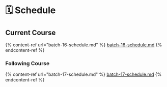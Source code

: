 # 🗓 Schedule

## Current Course

{% content-ref url="batch-16-schedule.md" %}
[batch-16-schedule.md](batch-16-schedule.md)
{% endcontent-ref %}

### Following Course

{% content-ref url="batch-17-schedule.md" %}
[batch-17-schedule.md](batch-17-schedule.md)
{% endcontent-ref %}
